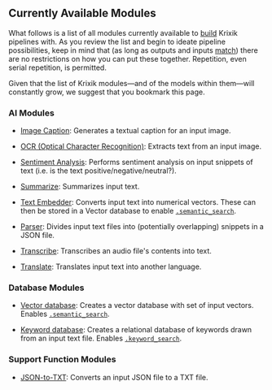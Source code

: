 ## Currently Available Modules

What follows is a list of all modules currently available to [build](../system/pipeline_creation/create_pipeline.md) Krixik pipelines with. As you review the list and begin to ideate pipeline possibilities, keep in mind that (as long as outputs and inputs [match](../system/convenience_methods/convenience_methods.md)) there are no restrictions on how you can put these together. Repetition, even serial repetition, is permitted.

Given that the list of Krixik modules—and of the models within them—will constantly grow, we suggest that you bookmark this page.

### AI Modules

- [Image Caption](ai_modules/caption_module.md): Generates a textual caption for an input image.

- [OCR (Optical Character Recognition)](ai_modules/ocr_module.md): Extracts text from an input image.

- [Sentiment Analysis](ai_modules/sentiment_module.md): Performs sentiment analysis on input snippets of text (i.e. is the text positive/negative/neutral?). 

- [Summarize](ai_modules/summarize_module.md): Summarizes input text. 

- [Text Embedder](ai_modules/text-embedder_module.md): Converts input text into numerical vectors. These can then be stored in a Vector database to enable [`.semantic_search`](../system/search_methods/semantic_search_method.md).

- [Parser](support_function_modules/parser_module.md): Divides input text files into (potentially overlapping) snippets in a JSON file.

- [Transcribe](ai_modules/transcribe_module.md): Transcribes an audio file's contents into text.

- [Translate](ai_modules/translate_module.md): Translates input text into another language.

### Database Modules

- [Vector database](database_modules/vector-db_module.md): Creates a vector database with set of input vectors. Enables [`.semantic_search`](../system/search_methods/semantic_search_method.md).

- [Keyword database](database_modules/keyword-db_module.md): Creates a relational database of keywords drawn from an input text file. Enables [`.keyword_search`](../system/search_methods/keyword_search_method.md).

### Support Function Modules

- [JSON-to-TXT](support_function_modules/json-to-txt_module.md): Converts an input JSON file to a TXT file.

